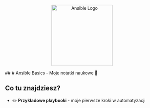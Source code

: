 <p align="center">
  <img src="https://upload.wikimedia.org/wikipedia/commons/thumb/2/24/Ansible_logo.svg/1200px-Ansible_logo.svg.png" width="200" alt="Ansible Logo">
</p>
##
# Ansible Basics - Moje notatki naukowe 🐍

## Co tu znajdziesz?
- ✏️ **Przykładowe playbooki** - moje pierwsze kroki w automatyzacji
